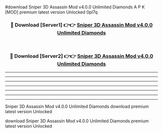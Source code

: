 #download Sniper 3D Assassin Mod v4.0.0 Unlimited Diamonds A P K [MOD] premium latest version Unlocked 0pl7q 



<div align="center">
<h3>🔴 Download [Server1] 👉👉 <a href="https://apkdownload3.web.app/">Sniper 3D Assassin Mod v4.0.0 Unlimited Diamonds</a></h3><br>

<h3>🔴 Download [Server2] 👉👉 <a href="https://apkdownload3.web.app/">Sniper 3D Assassin Mod v4.0.0 Unlimited Diamonds</a></h3>
</div>





----------------------------------------------------------

----------------------------------------------------------

----------------------------------------------------------

----------------------------------------------------------

----------------------------------------------------------

----------------------------------------------------------

----------------------------------------------------------

Sniper 3D Assassin Mod v4.0.0 Unlimited Diamonds download premium latest version Unlocked

download Sniper 3D Assassin Mod v4.0.0 Unlimited Diamonds premium latest version Unlocked
